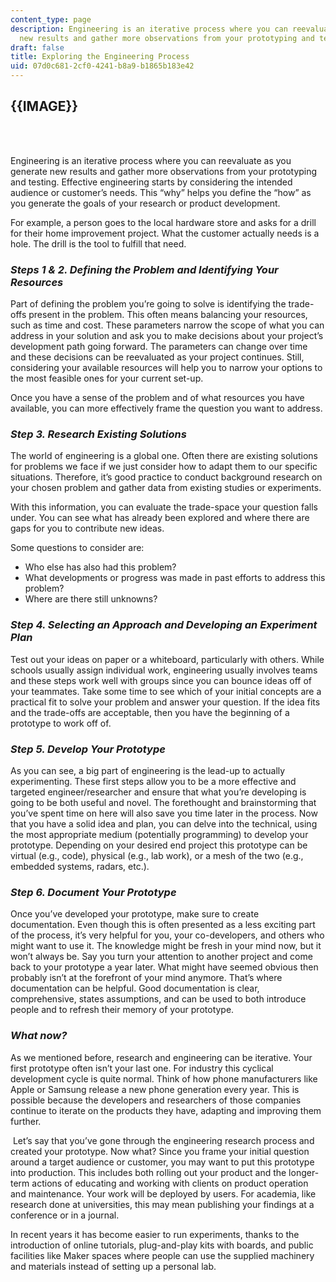 ```yaml
---
content_type: page
description: Engineering is an iterative process where you can reevaluate as you generate
  new results and gather more observations from your prototyping and testing.
draft: false
title: Exploring the Engineering Process
uid: 07d0c681-2cf0-4241-b8a9-b1865b183e42
---
```

## {{IMAGE}}

   
 

Engineering is an iterative process where you can reevaluate as you generate new results and gather more observations from your prototyping and testing. Effective engineering starts by considering the intended audience or customer’s needs. This “why” helps you define the “how” as you generate the goals of your research or product development.  

For example, a person goes to the local hardware store and asks for a drill for their home improvement project. What the customer actually needs is a hole. The drill is the tool to fulfill that need. 

### ***Steps 1 & 2. Defining the Problem and Identifying Your Resources***

Part of defining the problem you’re going to solve is identifying the trade-offs present in the problem. This often means balancing your resources, such as time and cost. These parameters narrow the scope of what you can address in your solution and ask you to make decisions about your project’s development path going forward. The parameters can change over time and these decisions can be reevaluated as your project continues. Still, considering your available resources will help you to narrow your options to the most feasible ones for your current set-up. 

Once you have a sense of the problem and of what resources you have available, you can more effectively frame the question you want to address.

### ***Step 3. Research Existing Solutions***

The world of engineering is a global one. Often there are existing solutions for problems we face if we just consider how to adapt them to our specific situations. Therefore, it’s good practice to conduct background research on your chosen problem and gather data from existing studies or experiments. 

With this information, you can evaluate the trade-space your question falls under. You can see what has already been explored and where there are gaps for you to contribute new ideas. 

Some questions to consider are: 

- Who else has also had this problem? 
- What developments or progress was made in past efforts to address this problem? 
- Where are there still unknowns?

### ***Step 4. Selecting an Approach and Developing an Experiment Plan***

Test out your ideas on paper or a whiteboard, particularly with others. While schools usually assign individual work, engineering usually involves teams and these steps work well with groups since you can bounce ideas off of your teammates. Take some time to see which of your initial concepts are a practical fit to solve your problem and answer your question. If the idea fits and the trade-offs are acceptable, then you have the beginning of a prototype to work off of. 

### ***Step 5. Develop Your Prototype*** 

As you can see, a big part of engineering is the lead-up to actually experimenting. These first steps allow you to be a more effective and targeted engineer/researcher and ensure that what you’re developing is going to be both useful and novel. The forethought and brainstorming that you’ve spent time on here will also save you time later in the process. Now that you have a solid idea and plan, you can delve into the technical, using the most appropriate medium (potentially programming) to develop your prototype. Depending on your desired end project this prototype can be virtual (e.g., code), physical (e.g., lab work), or a mesh of the two (e.g., embedded systems, radars, etc.).

### ***Step 6. Document Your Prototype*** 

Once you’ve developed your prototype, make sure to create documentation. Even though this is often presented as a less exciting part of the process, it’s very helpful for you, your co-developers, and others who might want to use it. The knowledge might be fresh in your mind now, but it won’t always be. Say you turn your attention to another project and come back to your prototype a year later. What might have seemed obvious then probably isn’t at the forefront of your mind anymore. That’s where documentation can be helpful. Good documentation is clear, comprehensive, states assumptions, and can be used to both introduce people and to refresh their memory of your prototype.

### ***What now?***

As we mentioned before, research and engineering can be iterative. Your first prototype often isn’t your last one. For industry this cyclical development cycle is quite normal. Think of how phone manufacturers like Apple or Samsung release a new phone generation every year. This is possible because the developers and researchers of those companies continue to iterate on the products they have, adapting and improving them further. 

 Let’s say that you’ve gone through the engineering research process and created your prototype. Now what? Since you frame your initial question around a target audience or customer, you may want to put this prototype into production. This includes both rolling out your product and the longer-term actions of educating and working with clients on product operation and maintenance. Your work will be deployed by users. For academia, like research done at universities, this may mean publishing your findings at a conference or in a journal. 

In recent years it has become easier to run experiments, thanks to the introduction of online tutorials, plug-and-play kits with boards, and public facilities like Maker spaces where people can use the supplied machinery and materials instead of setting up a personal lab.